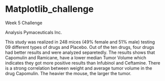 # Matplotlib_challenge
Week 5 Challenge

Analysis Pymaceuticals Inc.

This study was realized in 248 mices (49% female and 51% male) testing 09 different types of drugs and Placebo.
Out of the ten drugs, four drugs had better results and were analyzed separetedly. The results shows that Capomulin and Ramicane, have a lower median Tumor Volume which indicates they got more positive results than Infubinol and Ceftamine. 
There is a strong correlation between weight and average tumor volume in the drug Capomulin. The heavier the mouse, the larger the tumor.
